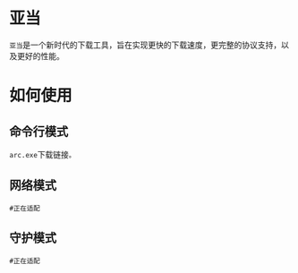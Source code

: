 # 亚当

`亚当`是一个新时代的下载工具，旨在实现更快的下载速度，更完整的协议支持，以及更好的性能。

# 如何使用

## 命令行模式
`
arc.exe `下载链接`。
`

## 网络模式

`
#正在适配
`

## 守护模式

`
#正在适配
`

